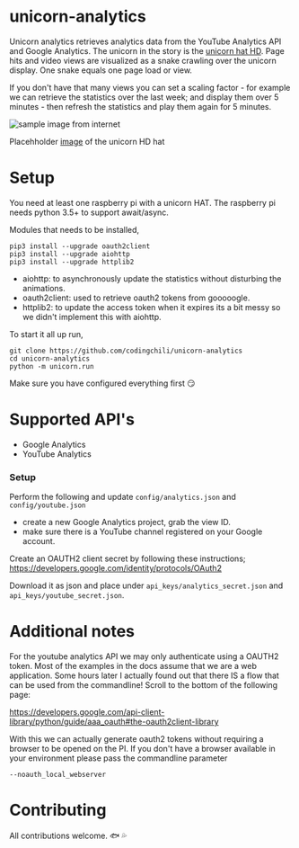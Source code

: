 # unicorn-analytics
Unicorn analytics retrieves analytics data from the YouTube Analytics API and Google Analytics.
The unicorn in the story is the [unicorn hat HD](https://shop.pimoroni.com/products/unicorn-hat-hd). Page hits
and video views are visualized as a snake crawling over the unicorn display. One snake equals one page load or view.

If you don't have that many views you can set a scaling factor - for example we can retrieve the statistics
over the last week; and display them over 5 minutes - then refresh the statistics and play them again for 5 minutes.

![sample image from internet](https://cdn-shop.adafruit.com/product-videos/320x240/3580-03.jpg)

Placehholder [image](https://www.adafruit.com/product/3580) of the unicorn HD hat

# Setup
You need at least one raspberry pi with a unicorn HAT. 
The raspberry pi needs python 3.5+ to support await/async.

Modules that needs to be installed,

```
pip3 install --upgrade oauth2client 
pip3 install --upgrade aiohttp
pip3 install --upgrade httplib2
```

- aiohttp: to asynchronously update the statistics without disturbing the animations.
- oauth2client: used to retrieve oauth2 tokens from gooooogle.
- httplib2: to update the access token when it expires its a bit messy so we didn't implement this with aiohttp.

To start it all up run,
```
git clone https://github.com/codingchili/unicorn-analytics
cd unicorn-analytics
python -m unicorn.run
```

Make sure you have configured everything first :smirk:

# Supported API's

- Google Analytics
- YouTube Analytics

### Setup
Perform the following and update `config/analytics.json` and `config/youtube.json`

- create a new Google Analytics project, grab the view ID.
- make sure there is a YouTube channel registered on your Google account.

Create an OAUTH2 client secret by following these instructions;
https://developers.google.com/identity/protocols/OAuth2

Download it as json and place under `api_keys/analytics_secret.json` and `api_keys/youtube_secret.json`.

# Additional notes

For the youtube analytics API we may only authenticate using a OAUTH2 token. Most of the examples in the docs assume 
that we are a web application. Some hours later I actually found out that there IS a flow that can be used from the 
commandline! Scroll to the bottom of the following page:

https://developers.google.com/api-client-library/python/guide/aaa_oauth#the-oauth2client-library

With this we can actually generate oauth2 tokens without requiring a browser to be opened on the PI. If you 
don't have a browser available in your environment please pass the commandline parameter

```
--noauth_local_webserver
```

# Contributing
All contributions welcome. :fish: :sweat_drops: